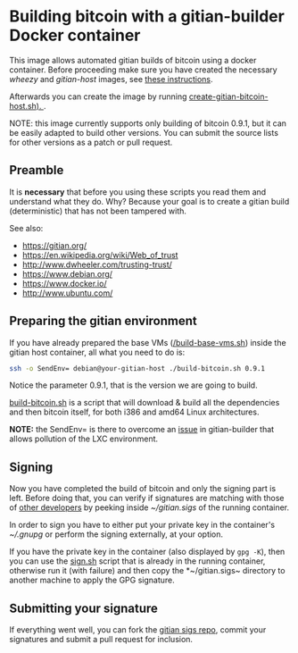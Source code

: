 Building bitcoin with a gitian-builder Docker container
=======================================================

This image allows automated gitian builds of bitcoin using a docker container.
Before proceeding make sure you have created the necessary *wheezy* and *gitian-host* images, see [these instructions](../gitian-host/README.md).

Afterwards you can create the image by running [create-gitian-bitcoin-host.sh).
](../scripts/create-gitian-bitcoin-host.sh).

NOTE: this image currently supports only building of bitcoin 0.9.1, but it can be easily adapted to build other versions.
You can submit the source lists for other versions as a patch or pull request.

Preamble
--------

It is **necessary** that before you using these scripts you read them and understand what they do.
Why? Because your goal is to create a gitian build (deterministic) that has not been tampered with.

See also:
- https://gitian.org/
- https://en.wikipedia.org/wiki/Web_of_trust
- http://www.dwheeler.com/trusting-trust/
- https://www.debian.org/
- https://www.docker.io/
- http://www.ubuntu.com/

Preparing the gitian environment
--------------------------------

If you have already prepared the base VMs ([/build-base-vms.sh](../gitian-host/build-base-vms.sh)) inside the gitian host container, all what you need to do is:

```sh
ssh -o SendEnv= debian@your-gitian-host ./build-bitcoin.sh 0.9.1
```

Notice the parameter 0.9.1, that is the version we are going to build.

[build-bitcoin.sh](build-bitcoin.sh) is a script that will download & build all the dependencies and then bitcoin itself, for both i386 and amd64 Linux architectures.

**NOTE:** the SendEnv= is there to overcome an [issue](https://github.com/devrandom/gitian-builder/issues/56) in gitian-builder that allows pollution of the LXC environment.

Signing
-------

Now you have completed the build of bitcoin and only the signing part is left.
Before doing that, you can verify if signatures are matching with those of [other developers](https://github.com/bitcoin/gitian.sigs) by peeking inside *~/gitian.sigs* of the running container.

In order to sign you have to either put your private key in the container's *~/.gnupg* or perform the signing externally, at your option.

If you have the private key in the container (also displayed by `gpg -K`), then you can use the [sign.sh](sign.sh) script that is already in the running container, otherwise
run it (with failure) and then copy the *~/gitian.sigs~ directory to another machine to apply the GPG signature.

Submitting your signature
-------------------------

If everything went well, you can fork the [gitian sigs repo](https://github.com/bitcoin/gitian.sigs), commit your signatures and submit a pull request for inclusion.
